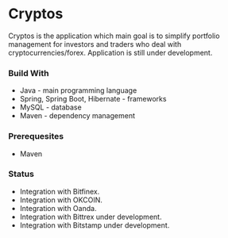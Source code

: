 # Cryptos #

Cryptos is the application which main goal is to simplify portfolio management for investors and traders who deal with cryptocurrencies/forex. 
Application is still under development. 

### Build With ###
* Java - main programming language
* Spring, Spring Boot, Hibernate - frameworks
* MySQL - database
* Maven - dependency management


### Prerequesites ###
* Maven

### Status ###
* Integration with Bitfinex. 
* Integration with OKCOIN.
* Integration with Oanda.
* Integration with Bittrex under development.
* Integration with Bitstamp under development.